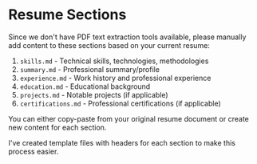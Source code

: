 # Resume Sections

Since we don't have PDF text extraction tools available, please manually add content to these sections based on your current resume:

1. `skills.md` - Technical skills, technologies, methodologies
2. `summary.md` - Professional summary/profile
3. `experience.md` - Work history and professional experience 
4. `education.md` - Educational background
5. `projects.md` - Notable projects (if applicable)
6. `certifications.md` - Professional certifications (if applicable)

You can either copy-paste from your original resume document or create new content for each section.

I've created template files with headers for each section to make this process easier.